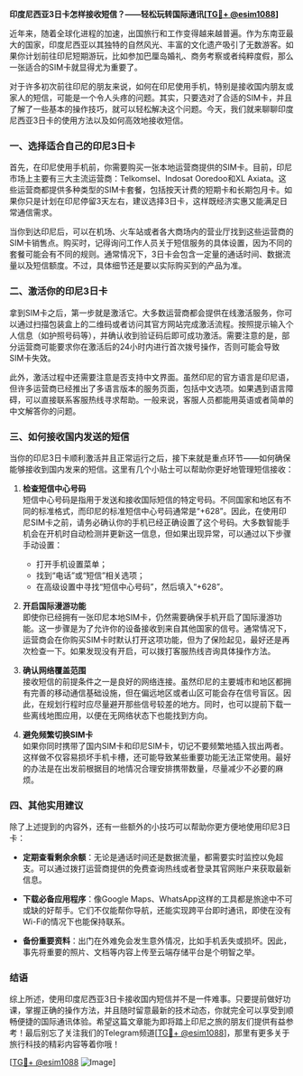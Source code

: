 **印度尼西亚3日卡怎样接收短信？——轻松玩转国际通讯[[TG💪+ @esim1088](https://t.me/s/esim1088)]**

近年来，随着全球化进程的加速，出国旅行和工作变得越来越普遍。作为东南亚最大的国家，印度尼西亚以其独特的自然风光、丰富的文化遗产吸引了无数游客。如果你计划前往印尼短期游玩，比如参加巴厘岛婚礼、商务考察或者纯粹度假，那么一张适合的SIM卡就显得尤为重要了。

对于许多初次前往印尼的朋友来说，如何在印尼使用手机，特别是接收国内朋友或家人的短信，可能是一个令人头疼的问题。其实，只要选对了合适的SIM卡，并且了解了一些基本的操作技巧，就可以轻松解决这个问题。今天，我们就来聊聊印度尼西亚3日卡的使用方法以及如何高效地接收短信。

### 一、选择适合自己的印尼3日卡

首先，在印尼使用手机前，你需要购买一张本地运营商提供的SIM卡。目前，印尼市场上主要有三大主流运营商：Telkomsel、Indosat Ooredoo和XL Axiata。这些运营商都提供多种类型的SIM卡套餐，包括按天计费的短期卡和长期包月卡。如果你只是计划在印尼停留3天左右，建议选择3日卡，这样既经济实惠又能满足日常通信需求。

当你到达印尼后，可以在机场、火车站或者各大商场内的营业厅找到这些运营商的SIM卡销售点。购买时，记得询问工作人员关于短信服务的具体设置，因为不同的套餐可能会有不同的规则。通常情况下，3日卡会包含一定量的通话时间、数据流量以及短信额度。不过，具体细节还是要以实际购买到的产品为准。

### 二、激活你的印尼3日卡

拿到SIM卡之后，第一步就是激活它。大多数运营商都会提供在线激活服务，你可以通过扫描包装盒上的二维码或者访问其官方网站完成激活流程。按照提示输入个人信息（如护照号码等），并确认收到验证码后即可成功激活。需要注意的是，部分运营商可能要求你在激活后的24小时内进行首次拨号操作，否则可能会导致SIM卡失效。

此外，激活过程中还需要注意是否支持中文界面。虽然印尼的官方语言是印尼语，但许多运营商已经推出了多语言版本的服务页面，包括中文选项。如果遇到语言障碍，可以直接联系客服热线寻求帮助。一般来说，客服人员都能用英语或者简单的中文解答你的问题。

### 三、如何接收国内发送的短信

当你的印尼3日卡顺利激活并且正常运行之后，接下来就是重点环节——如何确保能够接收到国内发来的短信。这里有几个小贴士可以帮助你更好地管理短信接收：

1. **检查短信中心号码**  
   短信中心号码是指用于发送和接收国际短信的特定号码。不同国家和地区有不同的标准格式，而印尼的标准短信中心号码通常是“+628”。因此，在使用印尼SIM卡之前，请务必确认你的手机已经正确设置了这个号码。大多数智能手机会在开机时自动检测并更新这一信息，但如果出现异常，可以通过以下步骤手动设置：
   
   - 打开手机设置菜单；
   - 找到“电话”或“短信”相关选项；
   - 在高级设置中寻找“短信中心号码”，然后填入“+628”。

2. **开启国际漫游功能**  
   即使你已经拥有一张印尼本地SIM卡，仍然需要确保手机开启了国际漫游功能。这一步骤是为了允许你的设备接收到来自其他国家的信号。通常情况下，运营商会在你购买SIM卡时默认打开这项功能，但为了保险起见，最好还是再次检查一下。如果发现没有开启，可以拨打客服热线咨询具体操作方法。

3. **确认网络覆盖范围**  
   接收短信的前提条件之一是良好的网络连接。虽然印尼的主要城市和地区都拥有完善的移动通信基础设施，但在偏远地区或者山区可能会存在信号盲区。因此，在规划行程时应尽量避开那些信号较差的地方。同时，也可以提前下载一些离线地图应用，以便在无网络状态下也能找到方向。

4. **避免频繁切换SIM卡**  
   如果你同时携带了国内SIM卡和印尼SIM卡，切记不要频繁地插入拔出两者。这样做不仅容易损坏手机卡槽，还可能导致某些重要功能无法正常使用。最好的办法是在出发前根据目的地情况合理安排携带数量，尽量减少不必要的麻烦。

### 四、其他实用建议

除了上述提到的内容外，还有一些额外的小技巧可以帮助你更方便地使用印尼3日卡：

- **定期查看剩余余额**：无论是通话时间还是数据流量，都需要实时监控以免超支。可以通过拨打运营商提供的免费查询热线或者登录其官网账户来获取最新信息。
  
- **下载必备应用程序**：像Google Maps、WhatsApp这样的工具都是旅途中不可或缺的好帮手。它们不仅能帮你导航，还能实现跨平台即时通讯，即使在没有Wi-Fi的情况下也能保持联系。

- **备份重要资料**：出门在外难免会发生意外情况，比如手机丢失或损坏。因此，事先将重要的照片、文档等内容上传至云端存储平台是个明智之举。

### 结语

综上所述，使用印度尼西亚3日卡接收国内短信并不是一件难事。只要提前做好功课，掌握正确的操作方法，并且随时留意最新的技术动态，你就完全可以享受到顺畅便捷的国际通讯体验。希望这篇文章能为即将踏上印尼之旅的朋友们提供有益参考！最后别忘了关注我们的Telegram频道[[TG💪+ @esim1088](https://t.me/s/esim1088)]，那里有更多关于旅行科技的精彩内容等着你哦！

[[TG💪+ @esim1088](https://t.me/s/esim1088) ![Image](https://i.postimg.cc/4NQfJmqS/Snipaste-2025-05-13-00-14-12.png)]